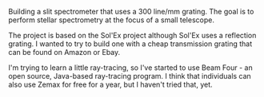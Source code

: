 Building a slit spectrometer that uses a 300 line/mm grating. The goal is to perform stellar spectrometry at the focus of a small telescope. 

The project is based on the Sol'Ex project although Sol'Ex uses a reflection grating. I wanted to try to build one with a cheap transmission grating that can be found on Amazon or Ebay.

I'm trying to learn a little ray-tracing, so I've started to use Beam Four - an open source, Java-based ray-tracing program. I think that individuals can also use Zemax for free for a year, but I haven't tried that, yet.
